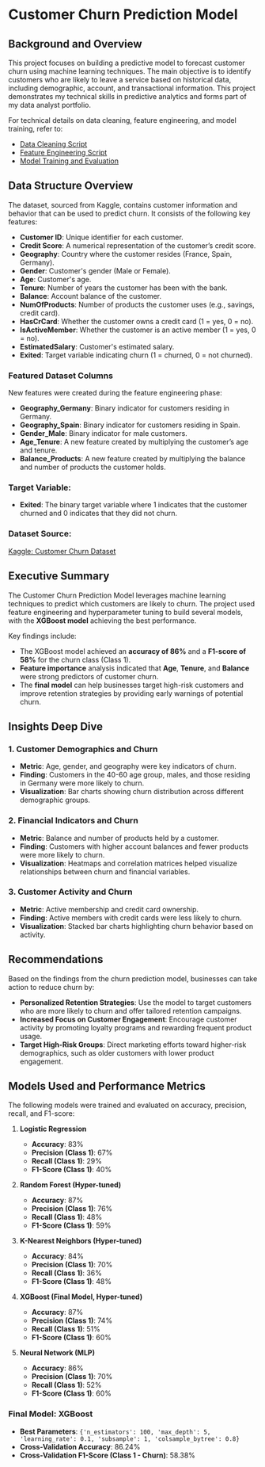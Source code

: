 # Customer Churn Prediction Model

## Background and Overview

This project focuses on building a predictive model to forecast customer churn using machine learning techniques. The main objective is to identify customers who are likely to leave a service based on historical data, including demographic, account, and transactional information. This project demonstrates my technical skills in predictive analytics and forms part of my data analyst portfolio.

For technical details on data cleaning, feature engineering, and model training, refer to:
- [Data Cleaning Script](https://github.com/pbahrami2/Customer-Churn-Prediction-Model/blob/main/scripts/data_cleaning.py)
- [Feature Engineering Script](https://github.com/pbahrami2/Customer-Churn-Prediction-Model/blob/main/notebooks/features.ipynb)
- [Model Training and Evaluation](https://github.com/pbahrami2/Customer-Churn-Prediction-Model/blob/main/notebooks/modelling.ipynb)

## Data Structure Overview

The dataset, sourced from Kaggle, contains customer information and behavior that can be used to predict churn. It consists of the following key features:

- **Customer ID**: Unique identifier for each customer.
- **Credit Score**: A numerical representation of the customer’s credit score.
- **Geography**: Country where the customer resides (France, Spain, Germany).
- **Gender**: Customer's gender (Male or Female).
- **Age**: Customer's age.
- **Tenure**: Number of years the customer has been with the bank.
- **Balance**: Account balance of the customer.
- **NumOfProducts**: Number of products the customer uses (e.g., savings, credit card).
- **HasCrCard**: Whether the customer owns a credit card (1 = yes, 0 = no).
- **IsActiveMember**: Whether the customer is an active member (1 = yes, 0 = no).
- **EstimatedSalary**: Customer's estimated salary.
- **Exited**: Target variable indicating churn (1 = churned, 0 = not churned).

### Featured Dataset Columns

New features were created during the feature engineering phase:
- **Geography_Germany**: Binary indicator for customers residing in Germany.
- **Geography_Spain**: Binary indicator for customers residing in Spain.
- **Gender_Male**: Binary indicator for male customers.
- **Age_Tenure**: A new feature created by multiplying the customer’s age and tenure.
- **Balance_Products**: A new feature created by multiplying the balance and number of products the customer holds.

### Target Variable:
- **Exited**: The binary target variable where 1 indicates that the customer churned and 0 indicates that they did not churn.

### Dataset Source:
[Kaggle: Customer Churn Dataset](https://www.kaggle.com/datasets/shubhammeshram579/bank-customer-churn-prediction)

## Executive Summary

The Customer Churn Prediction Model leverages machine learning techniques to predict which customers are likely to churn. The project used feature engineering and hyperparameter tuning to build several models, with the **XGBoost model** achieving the best performance.

Key findings include:
- The XGBoost model achieved an **accuracy of 86%** and a **F1-score of 58%** for the churn class (Class 1).
- **Feature importance** analysis indicated that **Age**, **Tenure**, and **Balance** were strong predictors of customer churn.
- The **final model** can help businesses target high-risk customers and improve retention strategies by providing early warnings of potential churn.

## Insights Deep Dive

### 1. **Customer Demographics and Churn**
- **Metric**: Age, gender, and geography were key indicators of churn.
- **Finding**: Customers in the 40-60 age group, males, and those residing in Germany were more likely to churn.
- **Visualization**: Bar charts showing churn distribution across different demographic groups.

### 2. **Financial Indicators and Churn**
- **Metric**: Balance and number of products held by a customer.
- **Finding**: Customers with higher account balances and fewer products were more likely to churn.
- **Visualization**: Heatmaps and correlation matrices helped visualize relationships between churn and financial variables.

### 3. **Customer Activity and Churn**
- **Metric**: Active membership and credit card ownership.
- **Finding**: Active members with credit cards were less likely to churn.
- **Visualization**: Stacked bar charts highlighting churn behavior based on activity.

## Recommendations

Based on the findings from the churn prediction model, businesses can take action to reduce churn by:
- **Personalized Retention Strategies**: Use the model to target customers who are more likely to churn and offer tailored retention campaigns.
- **Increased Focus on Customer Engagement**: Encourage customer activity by promoting loyalty programs and rewarding frequent product usage.
- **Target High-Risk Groups**: Direct marketing efforts toward higher-risk demographics, such as older customers with lower product engagement.


## Models Used and Performance Metrics

The following models were trained and evaluated on accuracy, precision, recall, and F1-score:

1. **Logistic Regression**
   - **Accuracy**: 83%
   - **Precision (Class 1)**: 67%
   - **Recall (Class 1)**: 29%
   - **F1-Score (Class 1)**: 40%

2. **Random Forest (Hyper-tuned)**
   - **Accuracy**: 87%
   - **Precision (Class 1)**: 76%
   - **Recall (Class 1)**: 48%
   - **F1-Score (Class 1)**: 59%

3. **K-Nearest Neighbors (Hyper-tuned)**
   - **Accuracy**: 84%
   - **Precision (Class 1)**: 70%
   - **Recall (Class 1)**: 36%
   - **F1-Score (Class 1)**: 48%

4. **XGBoost (Final Model, Hyper-tuned)**
   - **Accuracy**: 87%
   - **Precision (Class 1)**: 74%
   - **Recall (Class 1)**: 51%
   - **F1-Score (Class 1)**: 60%

5. **Neural Network (MLP)**
   - **Accuracy**: 86%
   - **Precision (Class 1)**: 70%
   - **Recall (Class 1)**: 52%
   - **F1-Score (Class 1)**: 60%

### Final Model: XGBoost
- **Best Parameters**: `{'n_estimators': 100, 'max_depth': 5, 'learning_rate': 0.1, 'subsample': 1, 'colsample_bytree': 0.8}`
- **Cross-Validation Accuracy**: 86.24%
- **Cross-Validation F1-Score (Class 1 - Churn)**: 58.38%

